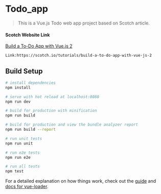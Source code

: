 # Todo_app

> This is a Vue.js Todo web app project based on Scotch article.

#### Scotch Website Link

[Build a To-Do App with Vue.js 2](https://scotch.io/tutorials/build-a-to-do-app-with-vue-js-2)

```
Link:https://scotch.io/tutorials/build-a-to-do-app-with-vue-js-2
```

## Build Setup

```bash
# install dependencies
npm install

# serve with hot reload at localhost:8080
npm run dev

# build for production with minification
npm run build

# build for production and view the bundle analyzer report
npm run build --report

# run unit tests
npm run unit

# run e2e tests
npm run e2e

# run all tests
npm test
```

For a detailed explanation on how things work, check out the [guide](http://vuejs-templates.github.io/webpack/) and [docs for vue-loader](http://vuejs.github.io/vue-loader).
